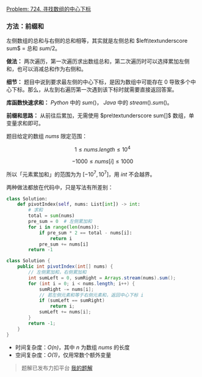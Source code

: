 [Problem: 724. 寻找数组的中心下标](https://leetcode.cn/problems/find-pivot-index/description/)

### 方法：前缀和

左侧数组的总和与右侧的总和相等，其实就是左侧总和 $left\textunderscore sum$ = 总和 $sum / 2$。

**做法：** 两次遍历，第一次遍历求出数组总和，第二次遍历时可以选择累加左侧和，也可以消减总和作为右侧和。

**细节：** 题目中说到要求最左侧的中心下标，是因为数组中可能存在 $0$ 导致多个中心下标。那么，从左到右遍历第一次遇到该下标时就需要直接返回答案。

**库函数快速求和：** $Python$ 中的 $sum()$， $Java$ 中的 $stream().sum()$。

**前缀和思路：** 从前往后累加，无需使用 $pre\textunderscore sum[]$ 数组，单变量求和即可。

题目给定的数组 $nums$ 限定范围：

$$
1\leq nums.length\leq 10^4
$$

$$
−1000\leq nums[i]\leq 1000
$$

所以「元素累加和」的范围为为 $[−10^7,10^7]$，用 $int$ 不会越界。

两种做法都放在代码中，只是写法有所差别：

```Python
class Solution:
    def pivotIndex(self, nums: List[int]) -> int:
        # 求和
        total = sum(nums)
        pre_sum = 0  # 左侧累加和
        for i in range(len(nums)):
            if pre_sum * 2 == total - nums[i]:
                return i
            pre_sum += nums[i]
        return -1
```

```java
class Solution {
    public int pivotIndex(int[] nums) {
        // 左侧累加和，右侧累加和
        int sumLeft = 0, sumRight = Arrays.stream(nums).sum();
        for (int i = 0; i < nums.length; i++) {
            sumRight -= nums[i];
            // 若左侧元素和等于右侧元素和，返回中心下标 i
            if (sumLeft == sumRight)
                return i;
            sumLeft += nums[i];
        }
        return -1;
    }
}
```

- 时间复杂度：_O(n)_，其中 $n$ 为数组 $nums$ 的长度
- 空间复杂度：_O(1)_，仅用常数个额外变量

> 题解已发布力扣平台 [我的题解](https://leetcode.cn/problems/find-pivot-index/solutions/2841072/qian-zhui-he-by-priceless-poincaresxe-pf0e/)
